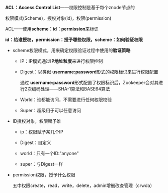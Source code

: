 **ACL：Access Control List**——权限控制是基于每个znode节点的

权限模式(Scheme)，授权对象(id)，权限(permission)

ACL——使用**scheme：id：permission**来标识

**id：给谁授权，permission：授予哪些权限，scheme：如何验证权限**

* scheme权限模式，用来确定权限验证过程中使用的**验证策略**

  * IP：IP模式通过**IP地址粒度**来进行权限控制

  * Digest：以类似 **username:password**形式的权限标识来进行权限配置

    通过 **username:password**形式配置了权限标识后，Zookeeper会对其进行2次编码处理——SHA-1算法和BASE64算法

  * World：谁都能访问，不需要进行任何权限校验

  * Super：超级用于可以任意访问

* ID授权对象，权限赋予谁

  * ip：权限赋予某几个IP
  * Digest：自定义

  * world：只有一个ID:"anyone"
  * super：与Digest一样

* permission权限，授予什么权限

  五中权限create，read，write，delete，admin增删改查管理（crwda）

